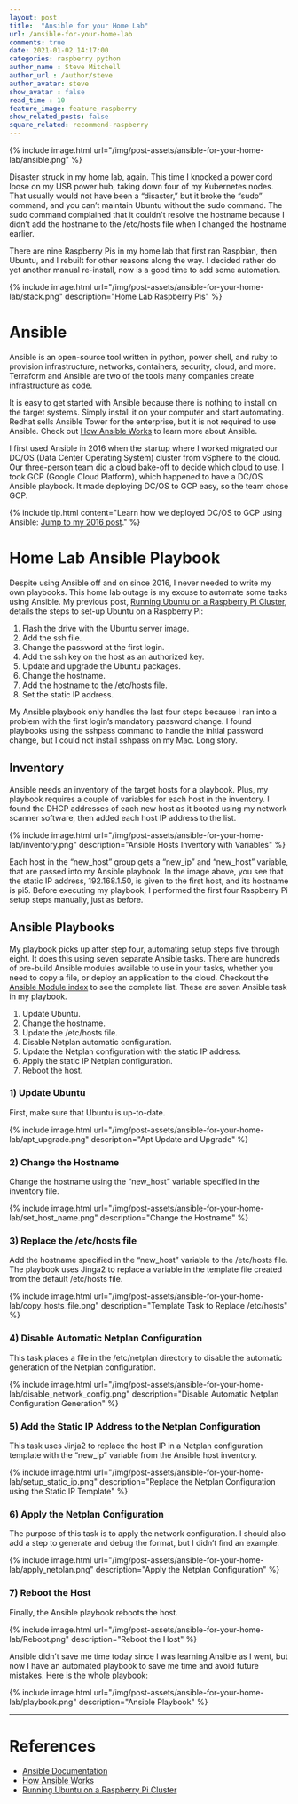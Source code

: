 ```yaml
---
layout: post
title:  "Ansible for your Home Lab"
url: /ansible-for-your-home-lab
comments: true
date: 2021-01-02 14:17:00
categories: raspberry python
author_name : Steve Mitchell
author_url : /author/steve
author_avatar: steve
show_avatar : false
read_time : 10
feature_image: feature-raspberry
show_related_posts: false
square_related: recommend-raspberry
---
```

{% include image.html url="/img/post-assets/ansible-for-your-home-lab/ansible.png" %}

Disaster struck in my home lab, again. This time I knocked a power cord loose on my USB power hub, taking down four of my Kubernetes nodes. That usually would not have been a “disaster,” but it broke the “sudo” command, and you can’t maintain Ubuntu without the sudo command. The sudo command complained that it couldn't resolve the hostname because I didn’t add the hostname to the /etc/hosts file when I changed the hostname earlier.

There are nine Raspberry Pis in my home lab that first ran Raspbian, then Ubuntu, and I rebuilt for other reasons along the way. I decided rather do yet another manual re-install, now is a good time to add some automation.

{% include image.html url="/img/post-assets/ansible-for-your-home-lab/stack.png" description="Home Lab Raspberry Pis" %}

# Ansible
Ansible is an open-source tool written in python, power shell, and ruby to provision infrastructure, networks, containers, security, cloud, and more. Terraform and Ansible are two of the tools many companies create infrastructure as code. 

It is easy to get started with Ansible because there is nothing to install on the target systems. Simply install it on your computer and start automating. Redhat sells Ansible Tower for the enterprise, but it is not required to use Ansible. Check out [How Ansible Works](https://www.ansible.com/overview/how-ansible-works) to learn more about Ansible.

I first used Ansible in 2016 when the startup where I worked migrated our DC/OS (Data Center Operating System) cluster from vSphere to the cloud. Our three-person team did a cloud bake-off to decide which cloud to use. I took GCP (Google Cloud Platform), which happened to have a DC/OS Ansible playbook. It made deploying DC/OS to GCP easy, so the team chose GCP.

{% include tip.html content="Learn how we deployed DC/OS to GCP using Ansible: <a href='/dcos-on-gcp'>Jump to my 2016 post</a>." %}

# Home Lab Ansible Playbook

Despite using Ansible off and on since 2016, I never needed to write my own playbooks. This home lab outage is my excuse to automate some tasks using Ansible. My previous post, [Running Ubuntu on a Raspberry Pi Cluster](/running-ubuntu-on-rpi), details the steps to set-up Ubuntu on a Raspberry Pi:

1. Flash the drive with the Ubuntu server image.
1. Add the ssh file.
1. Change the password at the first login.
1. Add the ssh key on the host as an authorized key.
1. Update and upgrade the Ubuntu packages.
1. Change the hostname.
1. Add the hostname to the /etc/hosts file.
1. Set the static IP address.

My Ansible playbook only handles the last four steps because I ran into a problem with the first login’s mandatory password change. I found playbooks using the sshpass command to handle the initial password change, but I could not install sshpass on my Mac. Long story.

## Inventory
Ansible needs an inventory of the target hosts for a playbook. Plus, my playbook requires a couple of variables for each host in the inventory. I found the DHCP addresses of each new host as it booted using my network scanner software, then added each host IP address to the list.

{% include image.html url="/img/post-assets/ansible-for-your-home-lab/inventory.png" description="Ansible Hosts Inventory with Variables" %}

Each host in the “new_host” group gets a “new_ip” and “new_host” variable, that are passed into my Ansible playbook. In the image above, you see that the static IP address, 192.168.1.50, is given to the first host, and its hostname is pi5. Before executing my playbook, I performed the first four Raspberry Pi setup steps manually, just as before.

## Ansible Playbooks
My playbook picks up after step four, automating setup steps five through eight. It does this using seven separate Ansible tasks. There are hundreds of pre-build Ansible modules available to use in your tasks, whether you need to copy a file, or deploy an application to the cloud. Checkout the [Ansible Module index](https://docs.ansible.com/ansible/2.8/modules/modules_by_category.html) to see the complete list. These are seven Ansible task in my playbook.

1. Update Ubuntu.
1. Change the hostname.
1. Update the /etc/hosts file.
1. Disable Netplan automatic configuration.
1. Update the Netplan configuration with the static IP address.
1. Apply the static IP Netplan configuration.
1. Reboot the host.

### 1) Update Ubuntu
First, make sure that Ubuntu is up-to-date.

{% include image.html url="/img/post-assets/ansible-for-your-home-lab/apt_upgrade.png" description="Apt Update and Upgrade" %}

### 2) Change the Hostname
Change the hostname using the “new_host” variable specified in the inventory file.

{% include image.html url="/img/post-assets/ansible-for-your-home-lab/set_host_name.png" description="Change the Hostname" %}

### 3) Replace the /etc/hosts file
Add the hostname specified in the “new_host” variable to the /etc/hosts file. The playbook uses Jinga2 to replace a variable in the template file created from the default /etc/hosts file.

{% include image.html url="/img/post-assets/ansible-for-your-home-lab/copy_hosts_file.png" description="Template Task to Replace /etc/hosts" %}

### 4) Disable Automatic Netplan Configuration
This task places a file in the /etc/netplan directory to disable the automatic generation of the Netplan configuration.

{% include image.html url="/img/post-assets/ansible-for-your-home-lab/disable_network_config.png" description="Disable Automatic Netplan Configuration Generation" %}

### 5) Add the Static IP Address to the Netplan Configuration
This task uses Jinja2 to replace the host IP in a Netplan configuration template with the “new_ip” variable from the Ansible host inventory.

{% include image.html url="/img/post-assets/ansible-for-your-home-lab/setup_static_ip.png" description="Replace the Netplan Configuration using the Static IP Template" %}

### 6) Apply the Netplan Configuration
The purpose of this task is to apply the network configuration. I should also add a step to generate and debug the format, but I didn’t find an example.

{% include image.html url="/img/post-assets/ansible-for-your-home-lab/apply_netplan.png" description="Apply the Netplan Configuration" %}

### 7) Reboot the Host
Finally, the Ansible playbook reboots the host.

{% include image.html url="/img/post-assets/ansible-for-your-home-lab/Reboot.png" description="Reboot the Host" %}

Ansible didn’t save me time today since I was learning Ansible as I went, but now I have an automated playbook to save me time and avoid future mistakes.
Here is the whole playbook:

{% include image.html url="/img/post-assets/ansible-for-your-home-lab/playbook.png" description="Ansible Playbook" %}

----
# References
* [Ansible Documentation](https://docs.ansible.com/?extIdCarryOver=true&sc_cid=701f2000001OH7YAAW)
* [How Ansible Works](https://www.ansible.com/overview/how-ansible-works)
* [Running Ubuntu on a Raspberry Pi Cluster](https://smitchell.github.io/running-ubuntu-on-rpi)

